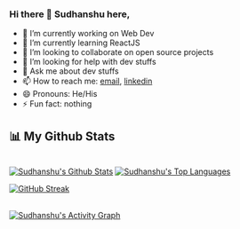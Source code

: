 ### Hi there 👋 Sudhanshu here,

<!--
**sudhanshu1309/sudhanshu1309** is a ✨ _special_ ✨ repository because its `README.md` (this file) appears on your GitHub profile.

Here are some ideas to get you started:
-->

- 🔭 I’m currently working on Web Dev
- 🌱 I’m currently learning ReactJS
- 👯 I’m looking to collaborate on open source projects
- 🤔 I’m looking for help with dev stuffs
- 💬 Ask me about dev stuffs
- 📫 How to reach me: <a href="mailto:sudhanshutripathi008@gmail.com">email</a>, <a href="https://www.linkedin.com/in/sudhanshu-tripathi-624694208/">linkedin<a/>
- 😄 Pronouns: He/His
- ⚡ Fun fact: nothing

## 📊 My Github Stats
<br/>
  <a href="https://github.com/sudhanshu1309/github-readme-stats"><img alt="Sudhanshu's Github Stats" src="https://github-readme-stats.vercel.app/api?username=sudhanshu1309&show_icons=true&count_private=true&theme=react&hide_border=true&bg_color=0D1117" /></a>
  <a href="https://github.com/sudhnshu1309/github-readme-stats"><img alt="Sudhanshu's Top Languages" src="https://github-readme-stats.vercel.app/api/top-langs/?username=sudhanshu1309&langs_count=8&count_private=true&layout=compact&theme=react&hide_border=true&bg_color=0D1117" /></a>
<br/>
  
  [![GitHub Streak](https://github-readme-streak-stats.herokuapp.com/?user=sudhanshu1309&theme=black-ice&hide_border=true&stroke=0000&background=060A0CD0)](https://git.io/streak-stats)
  
<br/>
  <a href="https://github.com/sudhanshu1309/github-readme-activity-graph"><img alt="Sudhanshu's Activity Graph" src="https://activity-graph.herokuapp.com/graph?username=sudhanshu1309&bg_color=0D1117&color=5BCDEC&line=5BCDEC&point=FFFFFF&hide_border=true" /></a>
<br/>
<br/>
